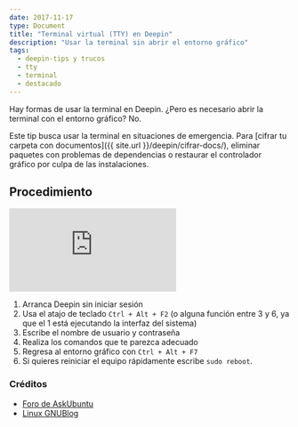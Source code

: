 ```yaml
---
date: 2017-11-17
type: Document
title: "Terminal virtual (TTY) en Deepin"
description: "Usar la terminal sin abrir el entorno gráfico"
tags:
  - deepin-tips y trucos
  - tty
  - terminal
  - destacado
---
```


Hay formas de usar la terminal en Deepin. ¿Pero es necesario abrir la terminal con el entorno gráfico? No.

Este tip busca usar la terminal en situaciones de emergencia. Para [cifrar tu carpeta con documentos]({{ site.url }}/deepin/cifrar-docs/), eliminar paquetes con problemas de dependencias o restaurar el controlador gráfico por culpa de las instalaciones.

## Procedimiento

<div class="video_wrapper">
        <iframe src="https://www.youtube.com/embed/33RSAm2IeiY?rel=0&modestbranding=1&showinfo=0" frameborder="0" allowfullscreen></iframe>
</div>

1. Arranca Deepin sin iniciar sesión
2. Usa el atajo de teclado `Ctrl + Alt + F2` (o alguna función entre 3 y 6, ya que el 1 está ejecutando la interfaz del sistema)
3. Escribe el nombre de usuario y contraseña
4. Realiza los comandos que te parezca adecuado
5. Regresa al entorno gráfico con `Ctrl + Alt + F7`
6. Si quieres reiniciar el equipo rápidamente escribe `sudo reboot`.

### Créditos

* [Foro de AskUbuntu](https://askubuntu.com/questions/403747/how-to-access-gui-from-tty-mode)
* [Linux GNUBlog](https://linuxgnublog.org/es/terminal-tty-en-gnulinux/)
